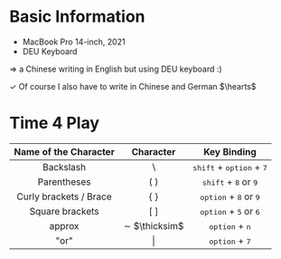 # Basic Information
+ MacBook Pro 14-inch, 2021
+ DEU Keyboard

$\Rightarrow$ a Chinese writing in English but using DEU keyboard :)

$\checkmark$ Of course I also have to write in Chinese and German $\hearts$

# Time 4 Play
|Name of the Character|Character|Key Binding|
|:-----:|:-----:|:-----:|
|Backslash|$\backslash$|<kbd>shift</kbd> + <kbd>option</kbd> + <kbd>7</kbd> |
|Parentheses|$\lparen$ $\rparen$|<kbd>shift</kbd> + <kbd>8</kbd> or <kbd>9</kbd> |
|Curly brackets / Brace|$\lbrace$ $\rbrace$|<kbd>option</kbd> + <kbd>8</kbd> or <kbd>9</kbd>|
|Square brackets|$\lbrack$ $\rbrack$|<kbd>option</kbd> + <kbd>5</kbd> or <kbd>6</kbd>|
|approx|$\sim$ $\thicksim$|<kbd>option</kbd> + <kbd>n</kbd> |
|"or"|$\lvert$|<kbd>option</kbd> + <kbd>7</kbd> |



